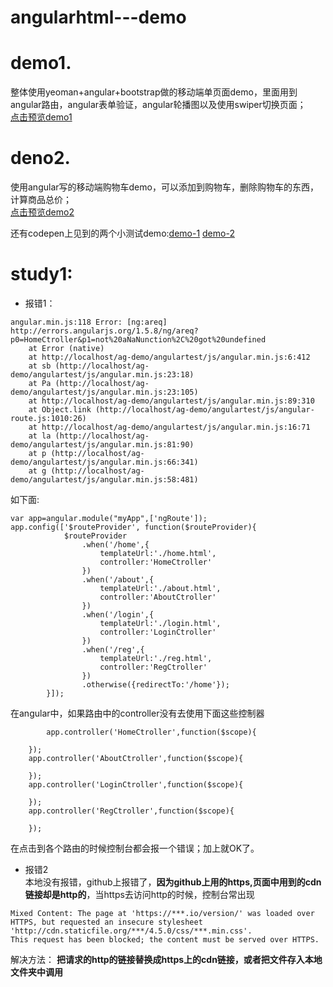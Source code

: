 # angularhtml---demo
>
# demo1.  
整体使用yeoman+angular+bootstrap做的移动端单页面demo，里面用到angular路由，angular表单验证，angular轮播图以及使用swiper切换页面；  
[点击预览demo1](https://fairyly.github.io/angularhtml---demo/app/)  

>
# deno2.
使用angular写的移动端购物车demo，可以添加到购物车，删除购物车的东西，计算商品总价；  
[点击预览demo2](https://fairyly.github.io/angularhtml---demo/angulartest-shoppingcart/cart.html)

还有codepen上见到的两个小测试demo:[demo-1](https://fairyly.github.io/angularhtml---demo/app/test1)  [demo-2](https://fairyly.github.io/angularhtml---demo/app/test2)

# study1:
- 报错1：
```
angular.min.js:118 Error: [ng:areq] http://errors.angularjs.org/1.5.8/ng/areq?p0=HomeCtroller&p1=not%20aNaNunction%2C%20got%20undefined
    at Error (native)
    at http://localhost/ag-demo/angulartest/js/angular.min.js:6:412
    at sb (http://localhost/ag-demo/angulartest/js/angular.min.js:23:18)
    at Pa (http://localhost/ag-demo/angulartest/js/angular.min.js:23:105)
    at http://localhost/ag-demo/angulartest/js/angular.min.js:89:310
    at Object.link (http://localhost/ag-demo/angulartest/js/angular-route.js:1010:26)
    at http://localhost/ag-demo/angulartest/js/angular.min.js:16:71
    at la (http://localhost/ag-demo/angulartest/js/angular.min.js:81:90)
    at p (http://localhost/ag-demo/angulartest/js/angular.min.js:66:341)
    at g (http://localhost/ag-demo/angulartest/js/angular.min.js:58:481)
```
如下面:
```
var app=angular.module("myApp",['ngRoute']);
app.config(['$routeProvider', function($routeProvider){
		    $routeProvider
		        .when('/home',{
		        	templateUrl:'./home.html',
		        	controller:'HomeCtroller'
		        })
		        .when('/about',{
		        	templateUrl:'./about.html',
		        	controller:'AboutCtroller'
		        })
		        .when('/login',{
		        	templateUrl:'./login.html',
		        	controller:'LoginCtroller'
		        })
		        .when('/reg',{
		        	templateUrl:'./reg.html',
		        	controller:'RegCtroller'
		        })
		        .otherwise({redirectTo:'/home'});
		}]);
```
在angular中，如果路由中的controller没有去使用下面这些控制器
```
    	app.controller('HomeCtroller',function($scope){

	});
	app.controller('AboutCtroller',function($scope){

	});
	app.controller('LoginCtroller',function($scope){

	});
	app.controller('RegCtroller',function($scope){

	});
```
在点击到各个路由的时候控制台都会报一个错误；加上就OK了。

- 报错2  
本地没有报错，github上报错了，**因为github上用的https,页面中用到的cdn链接却是http的**，当https去访问http的时候，控制台常出现

```
Mixed Content: The page at 'https://***.io/version/' was loaded over HTTPS, but requested an insecure stylesheet   'http://cdn.staticfile.org/***/4.5.0/css/***.min.css'.  
This request has been blocked; the content must be served over HTTPS.
```
解决方法： **把请求的http的链接替换成https上的cdn链接，或者把文件存入本地文件夹中调用**
